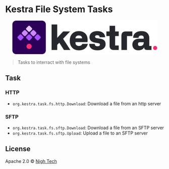 # Kestra File System Tasks

<p align="center">
  <img width="460" src="https://github.com/kestra-io/kestra/raw/master/ui/src/assets/logo.svg?sanitize=true"  alt="Kestra workflow orchestrator" />
</p>

> Tasks to interract with file systems

## Task

### HTTP
* `org.kestra.task.fs.http.Download`: Download a file from an http server

### SFTP
* `org.kestra.task.fs.sftp.Download`: Download a file from an SFTP server
* `org.kestra.task.fs.sftp.Upload`: Upload a file to an SFTP server


## License
Apache 2.0 © [Nigh Tech](https://nigh.tech)
